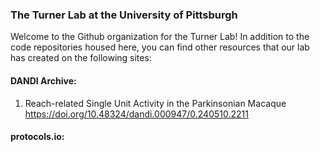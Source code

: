 ### The Turner Lab at the University of Pittsburgh

Welcome to the Github organization for the Turner Lab!  In addition to the code repositories housed here, you can find other resources that our lab has created on the following sites:

#### DANDI Archive:

1. Reach-related Single Unit Activity in the Parkinsonian Macaque
   <a href="https://doi.org/10.48324/dandi.000947/0.240510.2211" target="_blank" rel="noopener noreferrer">https://doi.org/10.48324/dandi.000947/0.240510.2211</a>




#### protocols.io:



